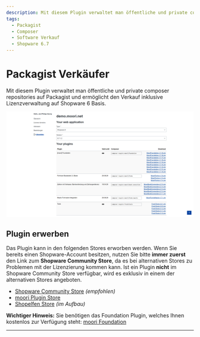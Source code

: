 ```yaml
---
description: Mit diesem Plugin verwaltet man öffentliche und private composer repositories auf Packagist und ermöglicht den Verkauf inklusive Lizenzverwaltung auf Shopware 6 Basis.
tags:
  - Packagist
  - Composer
  - Software Verkauf
  - Shopware 6.7
---
```


# Packagist Verkäufer

Mit diesem Plugin verwaltet man öffentliche und private composer repositories auf Packagist und ermöglicht den Verkauf inklusive Lizenzverwaltung auf Shopware 6 Basis.

![Vorschau](images/preview.png)

## Plugin erwerben

Das Plugin kann in den folgenden Stores erworben werden. Wenn Sie bereits einen Shopware-Account besitzen, nutzen Sie bitte **immer zuerst** den Link zum **Shopware Community Store**, da es bei alternativen Stores zu Problemen mit der Lizenzierung kommen kann. Ist ein Plugin **nicht** im Shopware Community Store verfügbar, wird es exklusiv in einem der alternativen Stores angeboten.

- [Shopware Community Store](https://store.shopware.com/de/search?search=MoorlPackagistVendor) *(empfohlen)*
- [moori Plugin Store](https://moori-plugin-store.com/MoorlPackagistVendor)
- [Shopelfen Store](https://www.shopelfen.de/) *(im Aufbau)*


**Wichtiger Hinweis:** Sie benötigen das Foundation Plugin, welches Ihnen kostenlos zur Verfügung steht: [moori Foundation](../MoorlFoundation/index.md)


---
